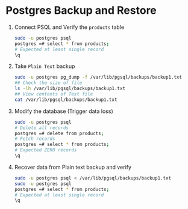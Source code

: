 # Postgres Backup and Restore

1.  Connect PSQL and Verify the `products` table

    ```bash
    sudo -u postgres psql
    postgres =# select * from products;
    # Expected at least single record
    \q
    ```

1.  Take `Plain Text` backup 

    ```bash
    sudo -u postgres pg_dump -f /var/lib/pgsql/backups/backup1.txt 
    ## Check the size of file
    ls -lh /var/lib/pgsql/backups/backup1.txt 
    ## View contents of Text file
    cat /var/lib/pgsql/backups/backup1.txt 
    ```

1.  Modify the database (Trigger data loss)

    ```bash
    sudo -u postgres psql
    # Delete all records
    postgres =# delete from products;
    # Fetch records
    postgres =# select * from products;
    # Expected ZERO records
    \q
    ```

1.  Recover data from Plain text backup and verify

    ```bash
    sudo -u postgres psql < /var/lib/pgsql/backups/backup1.txt 
    sudo -u postgres psql
    postgres =# select * from products;
    # Expected at least single record
    \q
    ```